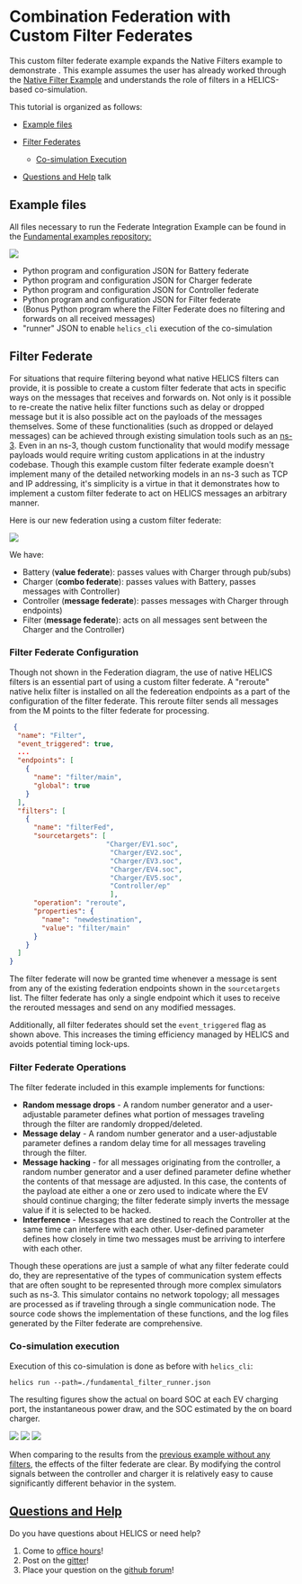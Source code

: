 # Combination Federation with Custom Filter Federates

This custom filter federate example expands the Native Filters example to demonstrate . This example assumes the user has already worked through the [Native Filter Example](./fundamental_native_filter.md) and understands the role of filters in a HELICS-based co-simulation.

This tutorial is organized as follows:

- [Example files](#example-files)
- [Filter Federates](#filter-federates)

  - [Co-simulation Execution](co-simulation-execution)

- [Questions and Help](#questions-and-help) talk

## Example files

All files necessary to run the Federate Integration Example can be found in the [Fundamental examples repository:](https://github.com/GMLC-TDC/HELICS-Examples/tree/master/user_guide_examples/fundamental/fundamental_message_comm/filter_federate)

[![](../../../img/fundamental_combo_github.png)](https://github.com/GMLC-TDC/HELICS-Examples/tree/master/user_guide_examples/fundamental/fundamental_message_comm/combo)

- Python program and configuration JSON for Battery federate
- Python program and configuration JSON for Charger federate
- Python program and configuration JSON for Controller federate
- Python program and configuration JSON for Filter federate
- (Bonus Python program where the Filter Federate does no filtering and forwards on all received messages)
- "runner" JSON to enable `helics_cli` execution of the co-simulation

## Filter Federate

For situations that require filtering beyond what native HELICS filters can provide, it is possible to create a custom filter federate that acts in specific ways on the messages that receives and forwards on. Not only is it possible to re-create the native helix filter functions such as delay or dropped message but it is also possible act on the payloads of the messages themselves. Some of these functionalities (such as dropped or delayed messages) can be achieved through existing simulation tools such as an [ns-3](https://www.nsnam.org). Even in an ns-3, though custom functionality that would modify message payloads would require writing custom applications in at the industry codebase. Though this example custom filter federate example doesn't implement many of the detailed networking models in an ns-3 such as TCP and IP addressing, it's simplicity is a virtue in that it demonstrates how to implement a custom filter federate to act on HELICS messages an arbitrary manner.

Here is our new federation using a custom filter federate:

![](../../../img/fundamental_filter_federate_federation.png)

We have:

- Battery (**value federate**): passes values with Charger through pub/subs)
- Charger (**combo federate**): passes values with Battery, passes messages with Controller)
- Controller (**message federate**): passes messages with Charger through endpoints)
- Filter (**message federate**): acts on all messages sent between the Charger and the Controller)

### Filter Federate Configuration

Though not shown in the Federation diagram, the use of native HELICS filters is an essential part of using a custom filter federate. A "reroute" native helix filter is installed on all the federeation endpoints as a part of the configuration of the filter federate. This reroute filter sends all messages from the M points to the filter federate for processing.

```json
 {
  "name": "Filter",
  "event_triggered": true,
  ...
  "endpoints": [
    {
      "name": "filter/main",
      "global": true
    }
  ],
  "filters": [
    {
      "name": "filterFed",
      "sourcetargets": [
                        "Charger/EV1.soc",
                         "Charger/EV2.soc",
                         "Charger/EV3.soc",
                         "Charger/EV4.soc",
                         "Charger/EV5.soc",
                         "Controller/ep"
                         ],
      "operation": "reroute",
      "properties": {
        "name": "newdestination",
        "value": "filter/main"
      }
    }
  ]
}
```

The filter federate will now be granted time whenever a message is sent from any of the existing federation endpoints shown in the `sourcetargets` list. The filter federate has only a single endpoint which it uses to receive the rerouted messages and send on any modified messages.

Additionally, all filter federates should set the `event_triggered` flag as shown above. This increases the timing efficiency managed by HELICS and avoids potential timing lock-ups.

### Filter Federate Operations

The filter federate included in this example implements for functions:

- **Random message drops** - A random number generator and a user-adjustable parameter defines what portion of messages traveling through the filter are randomly dropped/deleted.
- **Message delay** - A random number generator and a user-adjustable parameter defines a random delay time for all messages traveling through the filter.
- **Message hacking** - for all messages originating from the controller, a random number generator and a user defined parameter define whether the contents of that message are adjusted. In this case, the contents of the payload ate either a one or zero used to indicate where the EV should continue charging; the filter federate simply inverts the message value if it is selected to be hacked.
- **Interference** - Messages that are destined to reach the Controller at the same time can interfere with each other. User-defined parameter defines how closely in time two messages must be arriving to interfere with each other.

Though these operations are just a sample of what any filter federate could do, they are representative of the types of communication system effects that are often sought to be represented through more complex simulators such as ns-3. This simulator contains no network topology; all messages are processed as if traveling through a single communication node. The source code shows the implementation of these functions, and the log files generated by the Filter federate are comprehensive.

### Co-simulation execution

Execution of this co-simulation is done as before with `helics_cli`:

```shell
helics run --path=./fundamental_filter_runner.json
```

The resulting figures show the actual on board SOC at each EV charging port, the instantaneous power draw, and the SOC estimated by the on board charger.

![](../../../img/fundamental_filter_federate_battery_SOCs.png)
![](../../../img/fundamental_filter_federate_charging_power.png)
![](../../../img/fundamental_filter_federate_estimated_SOCs.png)

When comparing to the results from the [previous example without any filters](./fundamental_combo.md), the effects of the filter federate are clear. By modifying the control signals between the controller and charger it is relatively easy to cause significantly different behavior in the system.

## [Questions and Help](../../support.md)

Do you have questions about HELICS or need help?

1. Come to [office hours](mailto:helicsteam@helics.org)!
2. Post on the [gitter](https://gitter.im/GMLC-TDC/HELICS)!
3. Place your question on the [github forum](https://github.com/GMLC-TDC/HELICS/discussions)!
